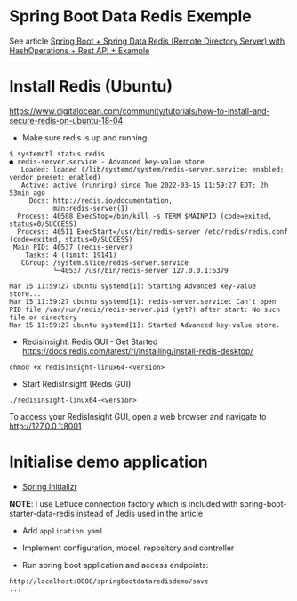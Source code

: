 # Spring Boot Data Redis Exemple

See article [Spring Boot + Spring Data Redis (Remote Directory Server) with HashOperations + Rest API + Example](https://thebasictechinfo.com/java-8/spring-boot-rest-api-spring-data-redis-remote-directory-server-with-hashoperations-example/)

# Install Redis (Ubuntu)

https://www.digitalocean.com/community/tutorials/how-to-install-and-secure-redis-on-ubuntu-18-04

* Make sure redis is up and running:

```
$ systemctl status redis
● redis-server.service - Advanced key-value store
   Loaded: loaded (/lib/systemd/system/redis-server.service; enabled; vendor preset: enabled)
   Active: active (running) since Tue 2022-03-15 11:59:27 EDT; 2h 53min ago
     Docs: http://redis.io/documentation,
           man:redis-server(1)
  Process: 40508 ExecStop=/bin/kill -s TERM $MAINPID (code=exited, status=0/SUCCESS)
  Process: 40511 ExecStart=/usr/bin/redis-server /etc/redis/redis.conf (code=exited, status=0/SUCCESS)
 Main PID: 40537 (redis-server)
    Tasks: 4 (limit: 19141)
   CGroup: /system.slice/redis-server.service
           └─40537 /usr/bin/redis-server 127.0.0.1:6379

Mar 15 11:59:27 ubuntu systemd[1]: Starting Advanced key-value store...
Mar 15 11:59:27 ubuntu systemd[1]: redis-server.service: Can't open PID file /var/run/redis/redis-server.pid (yet?) after start: No such file or directory
Mar 15 11:59:27 ubuntu systemd[1]: Started Advanced key-value store.
```

* RedisInsight: Redis GUI - Get Started
  https://docs.redis.com/latest/ri/installing/install-redis-desktop/

```
chmod +x redisinsight-linux64-<version>
```

* Start RedisInsight (Redis GUI)

```
./redisinsight-linux64-<version>
```

To access your RedisInsight GUI, open a web browser and navigate to http://127.0.0.1:8001

# Initialise demo application

* [Spring Initializr](https://start.spring.io/)

**NOTE**: I use Lettuce connection factory which is included with spring-boot-starter-data-redis instead of Jedis used in
the article

* Add `application.yaml`

* Implement configuration, model, repository and controller

* Run spring boot application and access endpoints: 

```
http://localhost:8080/springbootdataredisdemo/save
...
```